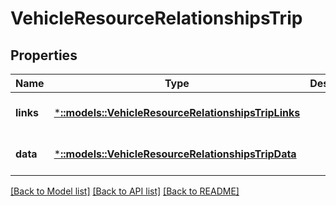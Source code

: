 # VehicleResourceRelationshipsTrip

## Properties
Name | Type | Description | Notes
------------ | ------------- | ------------- | -------------
**links** | [***::models::VehicleResourceRelationshipsTripLinks**](VehicleResource_relationships_trip_links.md) |  | [optional] [default to null]
**data** | [***::models::VehicleResourceRelationshipsTripData**](VehicleResource_relationships_trip_data.md) |  | [optional] [default to null]

[[Back to Model list]](../README.md#documentation-for-models) [[Back to API list]](../README.md#documentation-for-api-endpoints) [[Back to README]](../README.md)


